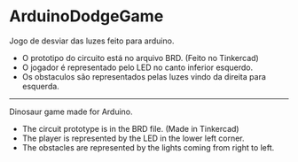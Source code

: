 # ArduinoDodgeGame
Jogo de desviar das luzes feito para arduino.
* O prototipo do circuito está no arquivo BRD. (Feito no Tinkercad)
* O jogador é representado pelo LED no canto inferior esquerdo.
* Os obstaculos são representados pelas luzes vindo da direita para esquerda.
------------
Dinosaur game made for Arduino.
* The circuit prototype is in the BRD file. (Made in Tinkercad)
* The player is represented by the LED in the lower left corner.
* The obstacles are represented by the lights coming from right to left.
